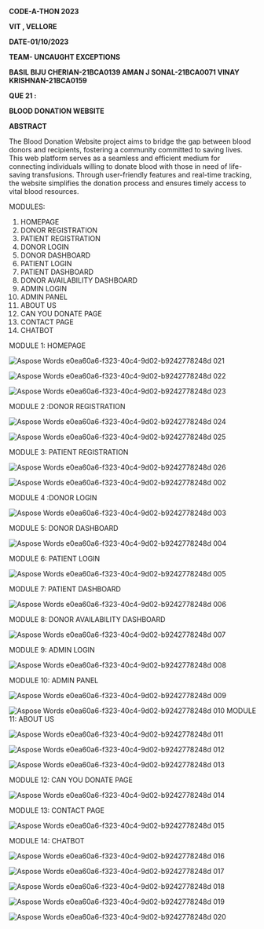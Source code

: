 **CODE-A-THON 2023** 

**VIT , VELLORE** 

**DATE-01/10/2023** 

**TEAM- UNCAUGHT EXCEPTIONS** 

**BASIL BIJU  CHERIAN-21BCA0139 AMAN J SONAL-21BCA0071       VINAY KRISHNAN-21BCA0159** 

**QUE 21 :** 

**BLOOD DONATION WEBSITE** 

**ABSTRACT** 

The Blood Donation Website project aims to bridge the gap between blood donors and recipients, fostering a community committed to saving lives. This  web  platform  serves  as  a  seamless  and  efficient  medium  for connecting individuals willing to donate blood with those in need of life- saving  transfusions.  Through  user-friendly  features  and  real-time tracking, the website simplifies the donation process and ensures timely access to vital blood resources. 

MODULES: 

1. HOMEPAGE 
1. DONOR REGISTRATION 
1. PATIENT REGISTRATION 
1. DONOR LOGIN 
1. DONOR DASHBOARD 
1. PATIENT LOGIN 
1. PATIENT DASHBOARD 
1. DONOR AVAILABILITY DASHBOARD 
1. ADMIN LOGIN 
1. ADMIN PANEL 
1. ABOUT US 
1. CAN YOU DONATE PAGE 
1. CONTACT PAGE 
1. CHATBOT 

MODULE 1: HOMEPAGE 

![Aspose Words e0ea60a6-f323-40c4-9d02-b9242778248d 021](https://github-production-user-asset-6210df.s3.amazonaws.com/79847765/271816680-7383dc72-ab0a-40a7-98ad-6b9eb3779ca5.jpeg)

![Aspose Words e0ea60a6-f323-40c4-9d02-b9242778248d 022](https://github.com/Aman-290/Blood4Life/assets/79847765/4d6fb323-1cf4-4545-b8ac-2362b8fe048f.jpeg)

![Aspose Words e0ea60a6-f323-40c4-9d02-b9242778248d 023](https://github.com/Aman-290/Blood4Life/assets/79847765/56d0aa12-3d5f-4f00-a383-9bdd34f886fb)

MODULE 2 :DONOR REGISTRATION 

![Aspose Words e0ea60a6-f323-40c4-9d02-b9242778248d 024](https://github.com/Aman-290/Blood4Life/assets/79847765/8de8bdfc-aeab-4aba-ae42-75734ff7bbde)

![Aspose Words e0ea60a6-f323-40c4-9d02-b9242778248d 025](https://github.com/Aman-290/Blood4Life/assets/79847765/b63f9a57-882b-44b1-8ca7-a6287d47ec0d)

MODULE 3: PATIENT REGISTRATION 

![Aspose Words e0ea60a6-f323-40c4-9d02-b9242778248d 026](https://github.com/Aman-290/Blood4Life/assets/79847765/fd4aaddc-e451-4048-9ce2-0e9030326276)

![Aspose Words e0ea60a6-f323-40c4-9d02-b9242778248d 002](https://github.com/Aman-290/Blood4Life/assets/79847765/a9456eb5-5928-4e9f-8e36-4586bb729685)

MODULE 4 :DONOR LOGIN 

![Aspose Words e0ea60a6-f323-40c4-9d02-b9242778248d 003](https://github.com/Aman-290/Blood4Life/assets/79847765/81a89bce-396c-4e17-be68-21cd27129e63)

MODULE 5: DONOR DASHBOARD 

![Aspose Words e0ea60a6-f323-40c4-9d02-b9242778248d 004](https://github.com/Aman-290/Blood4Life/assets/79847765/675360b4-d2e2-4553-89ab-44cf5283ea29)

MODULE 6: PATIENT LOGIN 

![Aspose Words e0ea60a6-f323-40c4-9d02-b9242778248d 005](https://github.com/Aman-290/Blood4Life/assets/79847765/7b5f63d1-a182-4cc1-8860-c77a2878be64)

MODULE 7: PATIENT DASHBOARD 

![Aspose Words e0ea60a6-f323-40c4-9d02-b9242778248d 006](https://github.com/Aman-290/Blood4Life/assets/79847765/56ce8140-edb6-456d-b592-c704f9994c29)

MODULE 8: DONOR AVAILABILITY DASHBOARD 

![Aspose Words e0ea60a6-f323-40c4-9d02-b9242778248d 007](https://github.com/Aman-290/Blood4Life/assets/79847765/965e1d3e-4de9-4efd-8a65-922c424e4f48)

MODULE 9: ADMIN LOGIN 

![Aspose Words e0ea60a6-f323-40c4-9d02-b9242778248d 008](https://github.com/Aman-290/Blood4Life/assets/79847765/5f9af289-492b-4a89-b3c0-22ecdcaceb39)

MODULE 10: ADMIN PANEL 

![Aspose Words e0ea60a6-f323-40c4-9d02-b9242778248d 009](https://github.com/Aman-290/Blood4Life/assets/79847765/308be094-2d96-4088-8ed9-f36a394e818a)

![Aspose Words e0ea60a6-f323-40c4-9d02-b9242778248d 010](https://github.com/Aman-290/Blood4Life/assets/79847765/c3cb5f15-1f86-45b0-abcd-c3e7fd6bb24a)
MODULE 11: ABOUT US 

![Aspose Words e0ea60a6-f323-40c4-9d02-b9242778248d 011](https://github.com/Aman-290/Blood4Life/assets/79847765/be539ec2-aeb2-4b7f-b12d-3457e2f132a5)

![Aspose Words e0ea60a6-f323-40c4-9d02-b9242778248d 012](https://github.com/Aman-290/Blood4Life/assets/79847765/f2099577-9895-4d1e-b902-39687ecaf34c)

![Aspose Words e0ea60a6-f323-40c4-9d02-b9242778248d 013](https://github.com/Aman-290/Blood4Life/assets/79847765/d25fae4b-c4c3-4ea4-b534-90499af9b115)

MODULE 12: CAN YOU DONATE PAGE 

![Aspose Words e0ea60a6-f323-40c4-9d02-b9242778248d 014](https://github.com/Aman-290/Blood4Life/assets/79847765/72295d82-97cd-4644-8a36-c236dc22b6c1)

MODULE 13: CONTACT PAGE 

![Aspose Words e0ea60a6-f323-40c4-9d02-b9242778248d 015](https://github.com/Aman-290/Blood4Life/assets/79847765/5b55f8a7-ca7c-41ae-8bb4-eceb6408cafd)

MODULE 14: CHATBOT 

![Aspose Words e0ea60a6-f323-40c4-9d02-b9242778248d 016](https://github.com/Aman-290/Blood4Life/assets/79847765/392935ea-1382-4ec4-87ed-e29bbb32c6f0)

![Aspose Words e0ea60a6-f323-40c4-9d02-b9242778248d 017](https://github.com/Aman-290/Blood4Life/assets/79847765/f0ba2d04-b7e4-4059-8161-cfd7eb622efd)

![Aspose Words e0ea60a6-f323-40c4-9d02-b9242778248d 018](https://github.com/Aman-290/Blood4Life/assets/79847765/e5071000-2266-4b5f-9ec5-24df8213b839)

![Aspose Words e0ea60a6-f323-40c4-9d02-b9242778248d 019](https://github.com/Aman-290/Blood4Life/assets/79847765/6a3abf55-db30-4463-9b2b-e0afe033bc7d)

![Aspose Words e0ea60a6-f323-40c4-9d02-b9242778248d 020](https://github.com/Aman-290/Blood4Life/assets/79847765/5c16bb67-d1bf-4faf-9bd6-8e85f368365a)
